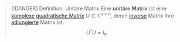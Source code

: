 > [!DANGER] Definition: Unitäre Matrix
> Eine **unitäre Matrix** ist eine [komplexe](../Komplexe%20Matrix.md) [quadratische Matrix](../../Quadratische%20Matrizen/Quadratische%20Matrix.md) $U\in\mathbb{C}^{n\times n}$, deren [inverse](../../Invertieren/Invertierbarkeit.md) Matrix ihre [adjungierte](../../Matrizenoperationen/Hermetisches%20Transponieren.md) Matrix ist.
> $$U^\dagger U = I_n$$